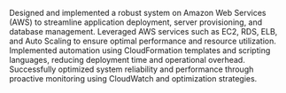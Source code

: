 Designed and implemented a robust system on Amazon Web Services (AWS) to streamline application deployment, server provisioning, and database management. Leveraged AWS services such as EC2, RDS, ELB, and Auto Scaling to ensure optimal performance and resource utilization. Implemented automation using CloudFormation templates and scripting languages, reducing deployment time and operational overhead. Successfully optimized system reliability and performance through proactive monitoring using CloudWatch and optimization strategies.
